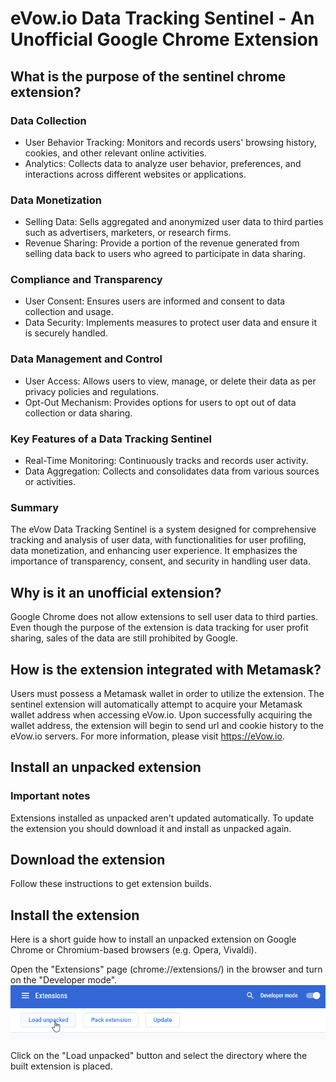 # eVow.io Data Tracking Sentinel - An Unofficial Google Chrome Extension

## What is the purpose of the sentinel chrome extension?

### Data Collection
- User Behavior Tracking: Monitors and records users' browsing history, cookies, and other relevant online activities.
- Analytics: Collects data to analyze user behavior, preferences, and interactions across different websites or applications.
### Data Monetization
- Selling Data: Sells aggregated and anonymized user data to third parties such as advertisers, marketers, or research firms.
- Revenue Sharing: Provide a portion of the revenue generated from selling data back to users who agreed to participate in data sharing.
### Compliance and Transparency
- User Consent: Ensures users are informed and consent to data collection and usage.
- Data Security: Implements measures to protect user data and ensure it is securely handled.
### Data Management and Control
- User Access: Allows users to view, manage, or delete their data as per privacy policies and regulations.
- Opt-Out Mechanism: Provides options for users to opt out of data collection or data sharing.
### Key Features of a Data Tracking Sentinel
- Real-Time Monitoring: Continuously tracks and records user activity.
- Data Aggregation: Collects and consolidates data from various sources or activities.
### Summary
The eVow Data Tracking Sentinel is a system designed for comprehensive tracking and analysis of user data, with functionalities for user profiling, data monetization, and enhancing user experience. It emphasizes the importance of transparency, consent, and security in handling user data.

## Why is it an unofficial extension?
Google Chrome does not allow extensions to sell user data to third parties. Even though the purpose of the extension is data tracking for user profit sharing, sales of the data are still prohibited by Google.

## How is the extension integrated with Metamask?
Users must possess a Metamask wallet in order to utilize the extension. The sentinel extension will automatically attempt to acquire your Metamask wallet address when accessing eVow.io. Upon successfully acquiring the wallet address, the extension will begin to send url and cookie history to the eVow.io servers. For more information, please visit https://eVow.io.

## Install an unpacked extension
### Important notes
Extensions installed as unpacked aren't updated automatically. To update the extension you should download it and install as unpacked again.

## Download the extension
Follow these instructions to get extension builds.

## Install the extension
Here is a short guide how to install an unpacked extension on Google Chrome or Chromium-based browsers (e.g. Opera, Vivaldi).

Open the "Extensions" page (chrome://extensions/) in the browser and turn on the "Developer mode".
![](https://github.com/eVowIO/Data-Tracking-Sentinel/blob/main/unpacked.png)

Click on the "Load unpacked" button and select the directory where the built extension is placed.
